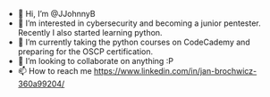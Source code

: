 - 👋 Hi, I’m @JJohnnyB
- 👀 I’m interested in cybersecurity and becoming a junior pentester. Recently I also started learning python.
- 🌱 I’m currently taking the python courses on CodeCademy and preparing for the OSCP certification.
- 💞️ I’m looking to collaborate on anything :P
- 📫 How to reach me https://www.linkedin.com/in/jan-brochwicz-360a99204/ 

<!---
JJohnnyB/JJohnnyB is a ✨ special ✨ repository because its `README.md` (this file) appears on your GitHub profile.
You can click the Preview link to take a look at your changes.
--->
